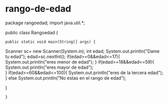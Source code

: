 # rango-de-edad
package rangoedad;
import java.util.*;

public class Rangoedad {


    public static void main(String[] args) {
Scanner sc= new Scanner(System.in);
int edad;
System.out.println("Dame tu edad");
edad=sc.nextInt();
if(edad>=0&&edad<=17){
    System.out.println("eres menor de edad");
}
  if(edad>=18&&edad<=59){
    System.out.println("eres mayor de edad");  
  }
  if(edad>=60&&edad<=100){
    System.out.println("eres de la tercera edad");
  }
  else
      System.out.println("No estas en el rango de edad");
  


}
       
    }
